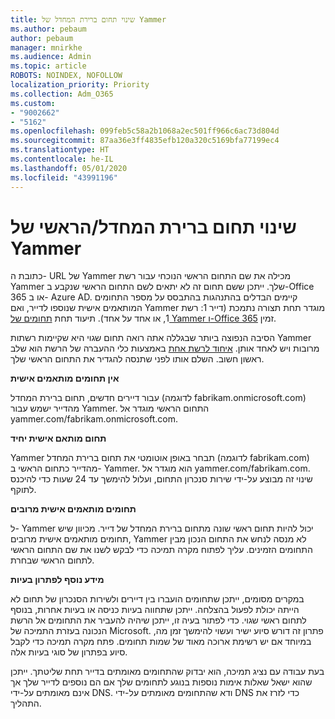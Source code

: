 ```yaml
---
title: שינוי תחום ברירת המחדל של Yammer
ms.author: pebaum
author: pebaum
manager: mnirkhe
ms.audience: Admin
ms.topic: article
ROBOTS: NOINDEX, NOFOLLOW
localization_priority: Priority
ms.collection: Adm_O365
ms.custom:
- "9002662"
- "5162"
ms.openlocfilehash: 099feb5c58a2b1068a2ec501ff966c6ac73d804d
ms.sourcegitcommit: 87aa36e3ff4835efb120a320c5169bfa77199ec4
ms.translationtype: HT
ms.contentlocale: he-IL
ms.lasthandoff: 05/01/2020
ms.locfileid: "43991196"
---
```

# <a name="changing-the-defaultprimary-yammer-domain"></a>שינוי תחום ברירת המחדל/הראשי של Yammer

כתובת ה- URL של Yammer מכילה את שם התחום הראשי הנוכחי עבור רשת Yammer שלך. ייתכן ששם תחום זה לא יתאים לשם התחום הראשי שנקבע ב-Office 365 או ב- Azure AD. קיימים הבדלים בהתנהגות בהתבסס על מספר התחומים המותאמים אישית שנוספו לדייר, ואם Yammer מוגדר תחת תצורה נתמכת (דייר 1: רשת 1, או אחד על אחד). תיעוד תחת [תחומים של Yammer ו-Office 365](https://docs.microsoft.com/yammer/configure-your-yammer-network/manage-yammer-domains) זמין.

הסיבה הנפוצה ביותר שבגללה אתה רואה תחום שגוי היא שקיימות רשתות Yammer מרובות ויש לאחד אותן. [איחוד לרשת אחת](https://docs.microsoft.com/yammer/configure-your-yammer-network/consolidate-multiple-yammer-networks) באמצעות כלי ההעברה של הרשת הוא שלב ראשון חשוב. השלם אותו לפני שתנסה להגדיר את התחום הראשי שלך.

**אין תחומים מותאמים אישית**

עבור דיירים חדשים, תחום ברירת המחדל (לדוגמה fabrikam.onmicrosoft.com) מהדייר ישמש עבור Yammer. התחום הראשי מוגדר אל yammer.com/fabrikam.onmicrosoft.com.

**תחום מותאם אישית יחיד**

Yammer תבחר באופן אוטומטי את תחום ברירת המחדל (לדוגמה fabrikam.com) מהדייר כתחום הראשי ב- Yammer. הוא מוגדר אל yammer.com/fabrikam.com. שינוי זה מבוצע על-ידי שירות סנכרון התחום, ועלול להימשך עד 24 שעות כדי להיכנס לתוקף.

**תחומים מותאמים אישית מרובים**

ל- Yammer יכול להיות תחום ראשי שונה מתחום ברירת המחדל של דייר. מכיוון שיש תחומים מותאמים אישית מרובים, Yammer לא מנסה לנחש את התחום הנכון מבין התחומים הזמינים. עליך לפתוח מקרה תמיכה כדי לבקש לשנו את שם התחום הראשי לתחום הראשי שבחרת.

**מידע נוסף לפתרון בעיות**

במקרים מסומים, ייתכן שתחומים הועברו בין דיירים ולשירות הסנכרון של תחום לא הייתה יכולת לפעול בהצלחה. ייתכן שתחווה בעיות כניסה או בעיות אחרות, בנוסף לתחום ראשי שגוי. כדי לפתור בעיה זו, ייתכן שיהיה להעביר את התחומים אל הרשת הנכונה בעזרת התמיכה של Microsoft. פתרון זה דורש סיוע ישיר ועשוי להימשך זמן מה, במיוחד אם יש רשימת ארוכה מאוד של שמות תחומים. פתח מקרה תמיכה כדי לקבל סיוע בפתרון של סוגי בעיות אלה.

בעת עבודה עם נציג תמיכה, הוא יבדוק שהתחומים מאומתים בדייר תחת שליטתך. ייתכן שהוא ישאל שאלות אימות נוספות בנוגע לתחומים שלך אם הם נוספים לדייר שלך אך אינם מאומתים על-ידי DNS. ודא שהתחומים מאומתים על-ידי DNS כדי לזרז את התהליך.
